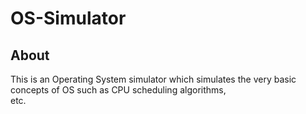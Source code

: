 # OS-Simulator
## About 
This is an Operating System simulator which simulates the very basic concepts of OS such as CPU scheduling algorithms,<br />
etc.

